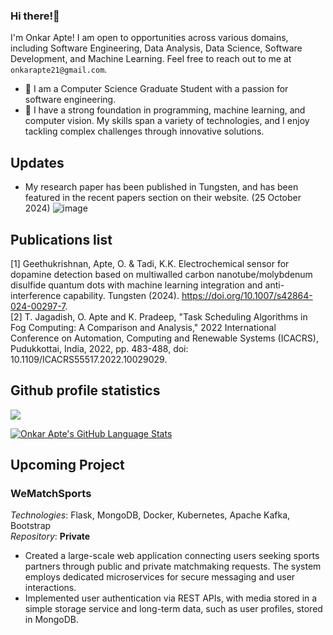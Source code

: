### Hi there!👋

I'm Onkar Apte! I am open to opportunities across various domains, including Software Engineering, Data Analysis, Data Science, Software Development, and Machine Learning. Feel free to reach out to me at `onkarapte21@gmail.com`.

- 🔭 I am a Computer Science Graduate Student with a passion for software engineering.
- 🌱 I have a strong foundation in programming, machine learning, and computer vision. My skills span a variety of technologies, and I enjoy tackling complex challenges through innovative solutions.

## Updates
- My research paper has been published in Tungsten, and has been featured in the recent papers section on their website. (25 October 2024)
![image](https://github.com/user-attachments/assets/cf80e102-8257-49e7-ab08-c6923a7e7c79)

## Publications list
[1] Geethukrishnan, Apte, O. & Tadi, K.K. Electrochemical sensor for dopamine detection based on multiwalled carbon nanotube/molybdenum disulfide quantum dots with machine learning integration and anti-interference capability. Tungsten (2024). https://doi.org/10.1007/s42864-024-00297-7.   
[2] T. Jagadish, O. Apte and K. Pradeep, "Task Scheduling Algorithms in Fog Computing: A Comparison and Analysis," 2022 International Conference on Automation, Computing and Renewable Systems (ICACRS), Pudukkottai, India, 2022, pp. 483-488, doi: 10.1109/ICACRS55517.2022.10029029.

## Github profile statistics
![](https://komarev.com/ghpvc/?username=onapte&color=blueviolet)

[![Onkar Apte's GitHub Language Stats](https://github-readme-stats.vercel.app/api/top-langs/?username=onapte&langs_count=5&hide=jupyter%20notebook,html,scss,css&theme=tokyonight&show_icons=true)]()

## Upcoming Project

### WeMatchSports
*Technologies*: Flask, MongoDB, Docker, Kubernetes, Apache Kafka, Bootstrap  
*Repository*: **Private** 
- Created a large-scale web application connecting users seeking sports partners through public and private matchmaking requests. The system employs dedicated microservices for secure messaging and user interactions.
- Implemented user authentication via REST APIs, with media stored in a simple storage service and long-term data, such as user profiles, stored in MongoDB.
